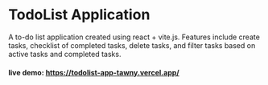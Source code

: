 # TodoList Application
A to-do list application created using react + vite.js. Features include create tasks, checklist of completed tasks, delete tasks, and filter tasks based on active tasks and completed tasks.

#### live demo: https://todolist-app-tawny.vercel.app/ 
